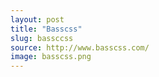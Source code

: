 ```yaml
---
layout: post
title: "Basscss"
slug: bassccss
source: http://www.basscss.com/
image: basscss.png
---
```


